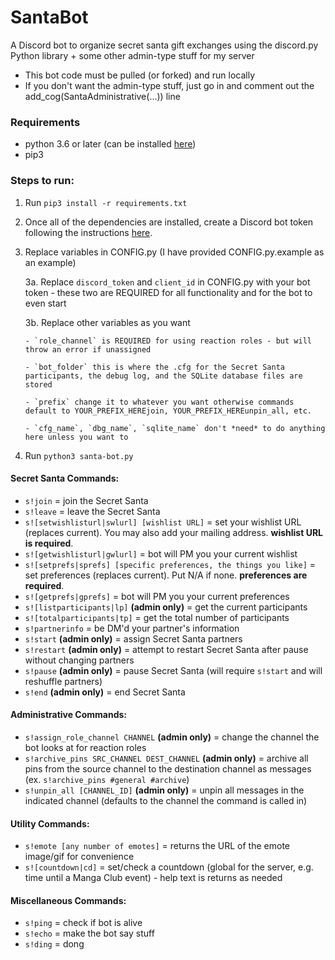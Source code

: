 # SantaBot

A Discord bot to organize secret santa gift exchanges using the discord.py Python library + some other admin-type stuff for my server

- This bot code must be pulled (or forked) and run locally
- If you don't want the admin-type stuff, just go in and comment out the add_cog(SantaAdministrative(...)) line

### Requirements
- python 3.6 or later (can be installed [here](https://www.python.org/downloads/))
- pip3

### Steps to run:
1. Run `pip3 install -r requirements.txt`
2. Once all of the dependencies are installed, create a Discord bot token following the instructions [here](https://github.com/reactiflux/discord-irc/wiki/Creating-a-discord-bot-&-getting-a-token).
3. Replace variables in CONFIG.py (I have provided CONFIG.py.example as an example)

   3a. Replace `discord_token` and `client_id` in CONFIG.py with your bot token - these two are REQUIRED for all functionality and for the bot to even start
   
   3b. Replace other variables as you want
   
       - `role_channel` is REQUIRED for using reaction roles - but will throw an error if unassigned
       
       - `bot_folder` this is where the .cfg for the Secret Santa participants, the debug log, and the SQLite database files are stored
       
       - `prefix` change it to whatever you want otherwise commands default to YOUR_PREFIX_HEREjoin, YOUR_PREFIX_HEREunpin_all, etc.
       
       - `cfg_name`, `dbg_name`, `sqlite_name` don't *need* to do anything here unless you want to
4. Run `python3 santa-bot.py`

#### Secret Santa Commands:

- `s!join` = join the Secret Santa
- `s!leave` = leave the Secret Santa
- `s![setwishlisturl|swlurl] [wishlist URL]` = set your wishlist URL (replaces current). You may also add your mailing address. __wishlist URL is required__.
- `s![getwishlisturl|gwlurl]` = bot will PM you your current wishlist
- `s![setprefs|sprefs] [specific preferences, the things you like]` = set preferences (replaces current). Put N/A if none. __preferences are required__.
- `s![getprefs|gprefs]` = bot will PM you your current preferences
- `s![listparticipants|lp]` **(admin only)** = get the current participants
- `s![totalparticipants|tp]` = get the total number of participants
- `s!partnerinfo` = be DM'd your partner's information
- `s!start` **(admin only)** = assign Secret Santa partners
- `s!restart` **(admin only)** = attempt to restart Secret Santa after pause without changing partners
- `s!pause` **(admin only)** = pause Secret Santa (will require `s!start` and will reshuffle partners)
- `s!end` **(admin only)** = end Secret Santa

#### Administrative Commands:
- `s!assign_role_channel CHANNEL` **(admin only)** = change the channel the bot looks at for reaction roles
- `s!archive_pins SRC_CHANNEL DEST_CHANNEL` **(admin only)** = archive all pins from the source channel to the destination channel as messages (ex. `s!archive_pins #general #archive`)
- `s!unpin_all [CHANNEL_ID]` **(admin only)** = unpin all messages in the indicated channel (defaults to the channel the command is called in)

#### Utility Commands:
- `s!emote [any number of emotes]` = returns the URL of the emote image/gif for convenience
- `s![countdown|cd]` = set/check a countdown (global for the server, e.g. time until a Manga Club event) - help text is returns as needed

#### Miscellaneous Commands:

- `s!ping` = check if bot is alive
- `s!echo` = make the bot say stuff
- `s!ding` = dong
